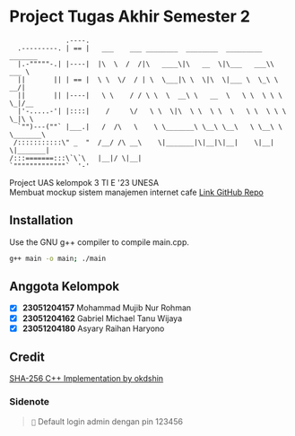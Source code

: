 # Project Tugas Akhir Semester 2

```
              .----.
  .---------. | == |   ___    ___ ________  ________  _________  _______
  |.-"""""-.| |----|  |\  \  /  /|\   ____\|\   __  \|\___   ___\\  ___ \
  ||       || | == |  \ \  \/  / | \  \___|\ \  \|\  \|___ \  \_\ \   __/|
  ||       || |----|   \ \    / / \ \  \  __\ \   __  \   \ \  \ \ \  \_|/__
  |'-.....-'| |::::|    /     \/   \ \  \|\  \ \  \ \  \   \ \  \ \ \  \_|\ \
  `"")---(""` |___.|   /  /\   \    \ \_______\ \__\ \__\   \ \__\ \ \_______\
 /:::::::::::\" _  "  /__/ /\ __\    \|_______|\|__|\|__|    \|__|  \|_______|
/:::=======:::\`\`\   |__|/ \|__|
`"""""""""""""`  '-'
```
Project UAS kelompok 3 TI E '23 UNESA\
Membuat mockup sistem manajemen internet cafe
[Link GitHub Repo](https://github.com/asyary/Sem2_TA)

## Installation

Use the GNU g++ compiler to compile main.cpp.

```bash
g++ main -o main; ./main
```

## Anggota Kelompok

- [x] **23051204157** Mohammad Mujib Nur Rohman
- [x] **23051204162** Gabriel Michael Tanu Wijaya
- [x] **23051204180** Asyary Raihan Haryono

## Credit

[SHA-256 C++ Implementation by okdshin](https://github.com/okdshin/PicoSHA2)

### Sidenote

> ``📝`` Default login admin dengan pin 123456